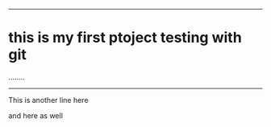 --------
this is my first ptoject testing with git
========

........
________

This is another line here


and here as well




